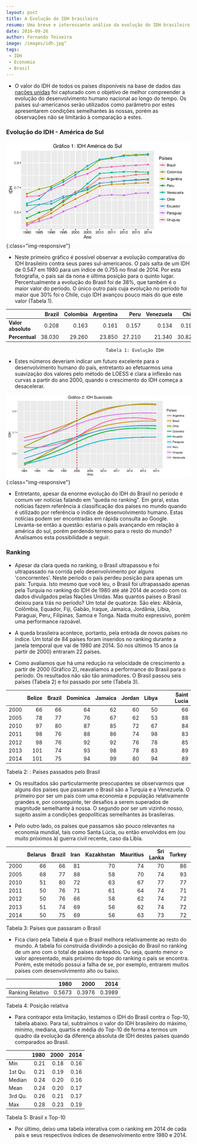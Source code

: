 ```yaml
---
layout: post
title: A Evolução do IDH brasileiro
resumo: Uma breve e interessante análise da evolução do IDH brasileiro
date: 2016-09-26
author: Fernando Teixeira
image: /images/idh.jpg" 
tags: 
 - IDH
 - Economia
 - Brasil
---
```


-   O valor do IDH de todos os países disponíveis na base de dados das [nações unidas](http://hdr.undp.org/en/data) foi capturado com o objetivo de melhor compreender a evolução do desenvolvimento humano nacional ao longo do tempo. Os países sul-americanos serão utilizados como parâmetro por estes apresentarem condições semelhantes às nossas, porém as observações não se limitarão à comparação a estes.

### Evolução do IDH - América do Sul



![IDH América do Sul](/images/idh_sa.jpg){:class="img-responsive"}
-   Neste primeiro gráfico é possível observar a evolução comparativa do IDH brasileiro contra seus pares sul-americanos. O país salta de um IDH de 0.547 em 1980 para um índice de 0.755 no final de 2014. Por esta fotografia, o país sai da nona e última posição para o quinto lugar. Percentualmente a evolução do Brasil foi de 38%, que também é o maior valor do período. O único outro país cuja evolução no período foi maior que 30% foi o Chile, cujo IDH avançou pouco mais do que este valor (Tabela 1).


|                       |  Brazil|  Colombia|  Argentina|    Peru|  Venezuela|   Chile|  Ecuador|  Paraguay|  Uruguay|
|:----------------------|-------:|---------:|----------:|-------:|----------:|-------:|--------:|---------:|--------:|
| <b>Valor absoluto</b> |   0.208|     0.163|      0.161|   0.157|      0.134|   0.196|    0.129|     0.128|    0.129|
| <b>Percentual</b>     |  38.030|    29.260|     23.850|  27.210|     21.340|  30.820|   21.390|    23.230|   19.430|

                                          Tabela 1: Evolução IDH

-   Estes números deveriam indicar um futuro excelente para o desenvolvimento humano do país, entretanto ao efetuarmos uma suavização dos valores pelo método de LOESS é clara a inflexão nas curvas a partir do ano 2000, quando o crescimento do IDH começa a desacelerar.



![IDH suavizado](/images/idh_suav.jpg){:class="img-responsive"}

-   Entretanto, apesar da enorme evolução do IDH do Brasil no período é comum ver notícias falando em "queda no ranking". Em geral, estas notícias fazem referência à classificação dos países no mundo quando é utilizado por referência o índice de desenvolvimento humano. Estas notícias podem ser encontradas em rápida consulta ao Google. Levanta-se então a questão: estaria o país avançando em relação à américa do sul, porém perdendo terreno para o resto do mundo? Analisamos esta possibilidade a seguir.


### Ranking

-   Apesar da clara queda no ranking, o Brasil ultrapassou e foi ultrapassado na corrida pelo desenvolvimento por alguns 'concorrentes'. Neste período o país perdeu posição para apenas um país: Turquia. Isto mesmo que você leu, o Brasil foi ultrapassado apenas pela Turquia no ranking do IDH de 1980 até até 2014 de acordo com os dados divulgados pelas Nações Unidas. Mas quantos países o Brasil deixou para trás no período? Um total de quatorze. São eles: Albânia, Colômbia, Equador, Fiji, Gabão, Iraque, Jamaica, Jordânia, Líbia, Paraguai, Peru, Filipinas, Samoa e Tonga. Nada muito expressivo, porém uma performance razoável.

-   A queda brasileira acontece, portanto, pela entrada de novos países no índice. Um total de 84 países foram inseridos no ranking durante a janela temporal que vai de 1980 até 2014. Só nos últimos 15 anos (a partir de 2000) entraram 22 países.

-   Como avaliamos que há uma redução na velocidade de crescimento a partir de 2000 (Gráfico 2), reavaliamos a performance do Brasil para o período. Os resultados não são tão animadores. O Brasil passou seis países (Tabela 2) e foi passado por sete (Tabela 3).



|      |  Belize|  Brazil|  Dominica|  Jamaica|  Jordan|  Libya|  Saint Lucia|
|:-----|-------:|-------:|---------:|--------:|-------:|------:|------------:|
| 2000 |      66|      66|        64|       62|      60|     50|           66|
| 2005 |      78|      77|        76|       67|      62|     53|           88|
| 2010 |      97|      80|        87|       85|      72|     67|           84|
| 2011 |      98|      76|        88|       86|      74|     98|           83|
| 2012 |      98|      76|        92|       92|      76|     78|           85|
| 2013 |     101|      74|        93|       98|      78|     83|           89|
| 2014 |     101|      75|        94|       99|      80|     94|           89|

Tabela 2: : Países passados pelo Brasil



-   Os resultados são particularmente preocupantes se observarmos que alguns dos países que passaram o Brasil são a Turquia e a Venezuela. O primeiro por ser um país com uma economia e população relativamente grandes e, por conseguinte, ter desafios a serem superados de magnitude semelhante à nossa. O segundo por ser um vizinho nosso, sujeito assim a condições geopolíticas semelhantes às brasileiras.

-   Pelo outro lado, os países que passamos são pouco relevantes na economia mundial, tais como Santa Lúcia, ou então envolvidos em (ou muito próximos à) guerra civil recente, caso da Líbia.

|      |  Belarus|  Brazil|  Iran|  Kazakhstan|  Mauritius|  Sri Lanka|  Turkey|  Venezuela|
|:-----|--------:|-------:|-----:|-----------:|----------:|----------:|-------:|----------:|
| 2000 |       66|      66|    81|          70|         74|         70|      86|         77|
| 2005 |       68|      77|    88|          58|         70|         74|      93|         72|
| 2010 |       51|      80|    72|          63|         67|         77|      77|         65|
| 2011 |       50|      76|    71|          61|         64|         74|      71|         65|
| 2012 |       50|      76|    66|          58|         62|         74|      72|         66|
| 2013 |       51|      74|    69|          56|         62|         74|      72|         69|
| 2014 |       50|      75|    69|          56|         63|         73|      72|         71|

Tabela 3: Países que passaram o Brasil

-   Fica claro pela Tabela 4 que o Brasil melhora relativamente ao resto do mundo. A tabela foi construída dividindo a posição do Brasil no ranking de um ano com o total de países rankeados. Ou seja, quanto menor o valor apresentado, mais próximo do topo do ranking o país se encontra. Porém, este método possui a falha de se, por exemplo, entrarem muitos países com desenvolvimento alto ou baixo.


|                  |    1980|    2000|    2014|
|:-----------------|-------:|-------:|-------:|
| Ranking Relativo |  0.5673|  0.3976|  0.3989|

Tabela 4: Posição relativa

-   Para contrapor esta limitação, testamos o IDH do Brasil contra o Top-10, tabela abaixo. Para tal, subtraímos o valor do IDH brasileiro do máximo, mínimo, mediana, quartis e média do Top-10 de forma a termos um quadro da evolução da diferença absoluta de IDH destes países quando comparados ao Brasil.

|         |  1980|  2000|  2014|
|:--------|-----:|-----:|-----:|
| Min     |  0.21|  0.18|  0.16|
| 1st Qu. |  0.21|  0.19|  0.16|
| Median  |  0.24|  0.20|  0.16|
| Mean    |  0.24|  0.20|  0.17|
| 3rd Qu. |  0.26|  0.21|  0.17|
| Max     |  0.28|  0.23|  0.19|

Tabela 5: Brasil x Top-10

-   Por último, deixo uma tabela interativa com o ranking em 2014 de cada país e seus respectivos índices de desenvolvimento entre 1980 e 2014.
